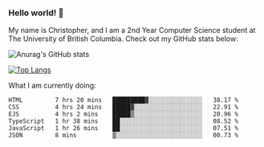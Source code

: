 ### Hello world! 👋
My name is Christopher, and I am a 2nd Year Computer Science student at The University of British Columbia. 
Check out my GitHub stats below: 

![Anurag's GitHub stats](https://github-readme-stats.vercel.app/api?username=chrishadrian&hide=contribs,issues&count_private=true&show_icons=true&theme=tokyonight)

[![Top Langs](https://github-readme-stats.vercel.app/api/top-langs/?username=chrishadrian&layout=compact&theme=tokyonight&langs_count=4)](https://github.com/anuraghazra/github-readme-stats)

What I am currently doing:
<!--START_SECTION:waka-->

```text
HTML         7 hrs 20 mins   █████████▓░░░░░░░░░░░░░░░   38.17 %
CSS          4 hrs 24 mins   █████▓░░░░░░░░░░░░░░░░░░░   22.91 %
EJS          4 hrs 2 mins    █████▒░░░░░░░░░░░░░░░░░░░   20.96 %
TypeScript   1 hr 38 mins    ██░░░░░░░░░░░░░░░░░░░░░░░   08.52 %
JavaScript   1 hr 26 mins    ██░░░░░░░░░░░░░░░░░░░░░░░   07.51 %
JSON         8 mins          ▒░░░░░░░░░░░░░░░░░░░░░░░░   00.73 %
```

<!--END_SECTION:waka-->
<!-- [![willianrod's wakatime stats](https://github-readme-stats.vercel.app/api/wakatime?username=chrishadrian)](https://github.com/anuraghazra/github-readme-stats) -->

<!--
- 🔭 I’m currently working on ...
- 🌱 I’m currently learning ...
- 👯 I’m looking to collaborate on ...
- 🤔 I’m looking for help with ...
- 💬 Ask me about ...
- 📫 How to reach me: ...
- 😄 Pronouns: ...
- ⚡ Fun fact: ...
-->
